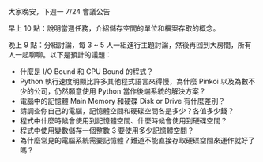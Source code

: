 大家晚安，下週一 7/24 會議公告

早上 10 點：說明當週任務，介紹儲存空間的單位和檔案存取的概念。

晚上 9 點：分組討論，每 3 ~ 5 人一組進行主題討論，然後再回到大房間，所有人一起聊聊。以下是預計的議題：

- 什麼是 I/O Bound 和 CPU Bound 的程式？
- Python 執行速度明顯比許多其他程式語言來得慢，為什麼 Pinkoi 以及為數不少的公司，仍然願意使用 Python 當作後端系統的解決方案？
- 電腦中的記憶體 Main Memory 和硬碟 Disk or Drive 有什麼差別？
- 請調查你自己的電腦，記憶體空間和硬碟空間各是多少？各值多少錢？
- 程式中什麼時候會使用到記憶體空間、什麼時候會使用到硬碟空間？
- 程式中使用變數儲存一個整數 3 要使用多少記憶體空間？
- 為什麼常見的電腦系統需要記憶體？難道不能直接存取硬碟空間來運作就好了嗎？